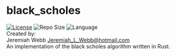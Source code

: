 # black_scholes
[![License](https://img.shields.io/github/license/illusion173/black_scholes)](https://github.com/illusion173/AES-ERAU/blob/main/LICENSE)
![Repo Size](https://img.shields.io/github/repo-size/illusion173/black_scholes)
![Language](https://img.shields.io/github/languages/top/illusion173/black_scholes)
<br>Created by:<br>
Jeremiah Webb <Jeremiah_L_Webb@hotmail.com> <br>
An implementation of the black scholes algorithm written in Rust.
